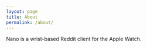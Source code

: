 ```yaml
---
layout: page
title: About
permalink: /about/
---
```


Nano is a wrist-based Reddit client for the Apple Watch. 